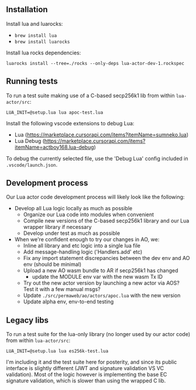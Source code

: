## Installation

Install lua and luarocks:
- `brew install lua`
- `brew install luarocks`

Install lua rocks dependencies:

`luarocks install --tree=./rocks --only-deps lua-actor-dev-1.rockspec`

## Running tests
To run a test suite making use of a C-based secp256k1 lib from within `lua-actor/src`:

`LUA_INIT=@setup.lua lua apoc-test.lua`

Install the following vscode extensions to debug Lua:
- Lua (https://marketplace.cursorapi.com/items?itemName=sumneko.lua)
- Lua Debug (https://marketplace.cursorapi.com/items?itemName=actboy168.lua-debug)

To debug the currently selected file, use the 'Debug Lua' config included in `.vscode/launch.json`.

## Development process
Our Lua actor code development process will likely look like the following:
- Develop all Lua logic locally as much as possible
  - Organize our Lua code into modules when convenient
  - Compile new versions of the C-based secp256k1 library and our Lua wrapper library if necessary
  - Develop under test as much as possible
- When we're confident enough to try our changes in AO, we:
  - Inline all library and etc logic into a single lua file
  - Add message-handling logic ('Handlers.add' etc)
  - Fix any import statement discrepancies between the dev env and AO env (should be minimal)
  - Upload a new AO wasm bundle to AR if secp256k1 has changed
    - update the MODULE env var with the new wasm Tx ID
  - Try out the new actor version by launching a new actor via AOS? Test it with a few manual msgs?
  - Update `./src/permaweb/ao/actors/apoc.lua` with the new version
  - Update alpha env, env-to-end testing



## Legacy libs
To run a test suite for the lua-only library (no longer used by our actor code) from within `lua-actor/src`:

`LUA_INIT=@setup.lua lua es256k-test.lua`

I'm including it and the test suite here for posterity, and since its public interface is slightly different (JWT and signature validation VS VC validation). Most of the logic however is implementing the base EC signature validation, which is slower than using the wrapped C lib.